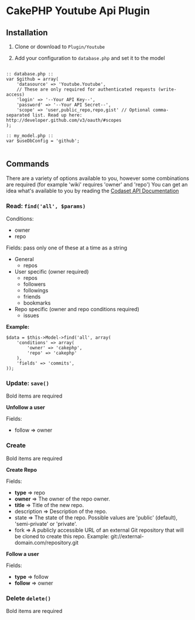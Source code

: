 # CakePHP Youtube Api Plugin

## Installation

1. Clone or download to `Plugin/Youtube`

2. Add your configuration to `database.php` and set it to the model

<pre><code>
:: database.php ::
var $github = array(
	'datasource' => 'Youtube.Youtube',
	// These are only required for authenticated requests (write-access)
	'login' => '--Your API Key--',
	'password' => '--Your API Secret--',
	'scope' => 'user,public_repo,repo,gist' // Optional comma-separated list. Read up here: http://developer.github.com/v3/oauth/#scopes
);

:: my_model.php ::
var $useDbConfig = 'github';

</code></pre>

## Commands

There are a variety of options available to you, however some combinations are required (for example 'wiki' requires 'owner' and 'repo')
You can get an idea what's available to you by reading the [Codaset API Documentation](http://api.codaset.com/docs)


### Read: `find('all', $params)`

Conditions:

* owner
* repo

Fields: pass only one of these at a time as a string

* General
	* repos
* User specific (owner required)
	* repos
	* followers
	* followings
	* friends
	* bookmarks
* Repo specific (owner and repo conditions required)
	* issues
		
**Example:**
```
$data = $this->Model->find('all', array(
	'conditions' => array(
		'owner' => 'cakephp', 
		'repo' => 'cakephp'
	),
	'fields' => 'commits',
));
```
		
### Update: `save()`
Bold items are required

**Unfollow a user**

Fields:

* follow => owner

### Create
Bold items are required

**Create Repo**

Fields:

* **type** => repo
* **owner** => The owner of the repo owner.
* **title** => Title of the new repo.
* description => Description of the repo.
* state => The state of the repo. Possible values are 'public' (default), 'semi-private' or 'private'.
* fork => A publicly accessible URL of an external Git repository that will be cloned to create this repo. Example: git://external-domain.com/repository.git

**Follow a user**

Fields:

* **type** => follow
* **follow** => owner
	
### Delete `delete()`
Bold items are required